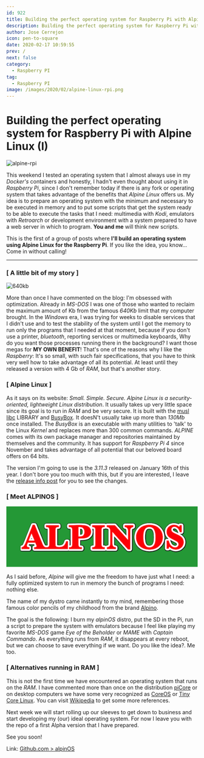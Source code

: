 ```yaml
---
id: 922
title: Building the perfect operating system for Raspberry Pi with Alpine Linux (I)
description: Building the perfect operating system for Raspberry Pi with Alpine Linux (I)
author: Jose Cerrejon
icon: pen-to-square
date: 2020-02-17 10:59:55
prev: /
next: false
category:
  - Raspberry PI
tag:
  - Raspberry PI
image: /images/2020/02/alpine-linux-rpi.png
---
```


# Building the perfect operating system for Raspberry Pi with Alpine Linux (I)

![alpine-rpi](/images/2020/02/alpine-linux-rpi.png)

This weekend I tested an operating system that I almost always use in my *Docker's* containers and honestly, I hadn't even thought about using it in *Raspberry Pi*, since I don't remember today if there is any fork or operating system that takes advantage of the benefits that *Alpine Linux* offers us. My idea is to prepare an operating system with the minimum and necessary to be executed in memory and to put some scripts that get the system ready to be able to execute the tasks that I need: multimedia with *Kodi*, emulators with *Retroarch* or development environment with a system prepared to have a web server in which to program. **You and me** will think new scripts.

This is the first of a group of posts where **I'll build an operating system using Alpine Linux for the Raspberry Pi**. If you like the idea, you know... Come in without calling!

- - -
###  [ A little bit of my story ]

![640kb](/images/2020/02/640-kb.jpg)

More than once I have commented on the blog: I'm obsessed with optimization. Already in *MS-DOS* I was one of those who wanted to reclaim  the maximum amount of Kb from the famous *640Kb* limit that my computer brought. In the *Windows* era, I was trying for weeks to disable services that I didn't use and to test the stability of the system until I got the memory to run only the programs that I needed at that moment, because if you don't use a printer, *bluetooth*, reporting services or multimedia keyboards, Why do you want those processes running there in the background? I want those megas for **MY OWN BENEFIT**! That's one of the reasons why I like the *Raspberry*: It's so small, with such fair specifications, that you have to think very well how to take advantage of all its potential. At least until they released a version with 4 Gb of *RAM*, but that's another story.

###  [ Alpine Linux ]

As it says on its website: *Small. Simple. Secure. Alpine Linux is a security-oriented, lightweight Linux distribution*. It usually takes up very little space since its goal is to run in *RAM* and be very secure. It is built with the [musl libc](https://www.musl-libc.org/intro.html) LIBRARY and [BusyBox](https://es.wikipedia.org/wiki/Busybox). It doesN't usually take up more than *130Mb* once installed. The *BusyBox* is an executable with many utilities to 'talk' to the Linux *Kernel* and replaces more than 300 common commands. *ALPINE* comes with its own package manager and repositories maintained by themselves and the community. It has support for *Raspberry Pi 4* since November and takes advantage of all potential that our beloved board offers on 64 bits.

The version I'm going to use is the *3.11.3* released on January 16th of this year. I don't bore you too much with this, but if you are interested, I leave the [release info post](http://git.alpinelinux.org/cgit/aports/log/?h=v3.11.3) for you to see the changes.

###  [ Meet ALPINOS ]

![AlpinOS](https://github.com/jmcerrejon/alpinOS/raw/master/logo.png)

As I said before, *Alpine* will give me the freedom to have just what I need: a fully optimized system to run in memory the bunch of programs I need: nothing else.

The name of my dystro came instantly to my mind, remembering those famous color pencils of my childhood from the brand [Alpino](http://www.alpino.eu/alpino/en/).

The goal is the following: I burn my *alpinOS* distro, put the SD in the Pi, run a script to prepare the system with emulators because I feel like playing my favorite *MS-DOS* game *Eye of the Beholder* or *MAME* with *Captain Commando*. As everything runs from *RAM*, it disappears at every reboot, but we can choose to save everything if we want. Do you like the idea?. Me too.

###  [ Alternatives running in RAM ]

This is not the first time we have encountered an operating system that runs on the *RAM*. I have commented more than once on the distribution [piCore](/post.php?id=362) or on desktop computers we have some very recognized as [CoreOS](https://coreos.com) or [Tiny Core Linux](http://tinycorelinux.net). You can visit [Wikipedia](https://en.wikipedia.org/wiki/List_of_Linux_distributions_that_run_from_RAM) to get some more references.

Next week we will start rolling up our sleeves to get down to business and start developing my (our) ideal operating system. For now I leave you with the repo of a first Alpha version that I have prepared.

See you soon!

Link: [Github.com > alpinOS](https://github.com/jmcerrejon/alpinOS)